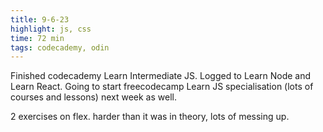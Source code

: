 ```yaml
---
title: 9-6-23
highlight: js, css
time: 72 min
tags: codecademy, odin
---
```


Finished codecademy Learn Intermediate JS. Logged to Learn Node and Learn React. Going to start freecodecamp Learn JS specialisation (lots of courses and lessons) next week as well.

2 exercises on flex. harder than it was in theory, lots of messing up. 
